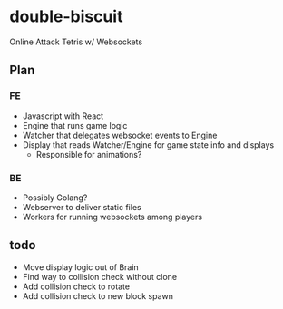# double-biscuit
Online Attack Tetris w/ Websockets

## Plan

### FE
- Javascript with React
- Engine that runs game logic
- Watcher that delegates websocket events to Engine
- Display that reads Watcher/Engine for game state info and displays
  - Responsible for animations?

### BE
- Possibly Golang?
- Webserver to deliver static files
- Workers for running websockets among players

## todo

- Move display logic out of Brain
- Find way to collision check without clone
- Add collision check to rotate
- Add collision check to new block spawn
